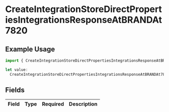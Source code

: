 # CreateIntegrationStoreDirectPropertiesIntegrationsResponseAtBRANDAt7820

## Example Usage

```typescript
import { CreateIntegrationStoreDirectPropertiesIntegrationsResponseAtBRANDAt7820 } from "@vercel/sdk/models/createintegrationstoredirectop.js";

let value:
  CreateIntegrationStoreDirectPropertiesIntegrationsResponseAtBRANDAt7820 = {};
```

## Fields

| Field       | Type        | Required    | Description |
| ----------- | ----------- | ----------- | ----------- |